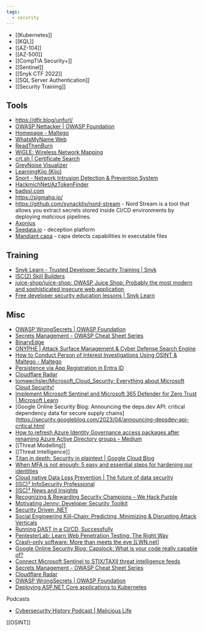 ```yaml
---
tags:
  - security
---
```

- [[Kubernetes]]
- [[KQL]]
- [[AZ-104]]
- [[AZ-500]]
- [[CompTIA Security+]]
- [[Sentinel]]
- [[Snyk CTF 2022]]
- [[SQL Server Authentication]]
- [[Security Training]]

## Tools

- https://dfir.blog/unfurl/
- [OWASP Nettacker | OWASP Foundation](https://owasp.org/www-project-nettacker/)
- [Homepage - Maltego](https://www.maltego.com/)
- [WhatsMyName Web](https://whatsmyname.app/)
- [ReadThenBurn](https://readthenburn.fnkr.net/)
- [WiGLE: Wireless Network Mapping](https://wigle.net/)
- [crt.sh | Certificate Search](https://crt.sh/)
- [GreyNoise Visualizer](https://viz.greynoise.io/)
- [LearningKijo (Kijo)](https://github.com/LearningKijo)
- [Snort - Network Intrusion Detection & Prevention System](https://www.snort.org/)
- [HackmichNet/AzTokenFinder](https://github.com/HackmichNet/AzTokenFinder)
- [badssl.com](https://badssl.com/)
- https://sigmahq.io/
- https://github.com/synacktiv/nord-stream - Nord Stream is a tool that allows you extract secrets stored inside CI/CD environments by deploying _malicious_ pipelines.
- [Axonius](https://www.axonius.com/)
- [Seedata.io](https://www.seedata.io/) - deception platform
- [Mandiant capa](https://github.com/mandiant/capa) - capa detects capabilities in executable files

## Training
- [Snyk Learn - Trusted Developer Security Training | Snyk](https://snyk.io/platform/learn/?utm_medium=events-email&utm_source=mkto-drip-1&utm_campaign=clm-platform-learn&mkt_tok=Njc3LVRIUC00MTUAAAGMXsK6FYK_9j-87bm4Nj96zXfGGZEJDam6Czi4XzoBfUhc4wSCngnLEaY5Q3TBC5qDoQYTfOjJGjrrHL2IgdPFeTm_5jkN9M63LgilrUIagHZiyw)
- [ISC(2) Skill Builders](https://learn.isc2.org/d2l/le/discovery/view/)
- [juice-shop/juice-shop: OWASP Juice Shop: Probably the most modern and sophisticated insecure web application](https://github.com/juice-shop/juice-shop)
- [Free developer security education lessons | Snyk Learn](https://learn.snyk.io/lessons/)

## Misc
- [OWASP WrongSecrets | OWASP Foundation](https://owasp.org/www-project-wrongsecrets/)
- [Secrets Management - OWASP Cheat Sheet Series](https://cheatsheetseries.owasp.org/cheatsheets/Secrets_Management_Cheat_Sheet.html)
- [BinaryEdge](https://www.binaryedge.io/)
- [ONYPHE | Attack Surface Management & Cyber Defense Search Engine](https://www.onyphe.io/about)
- [How to Conduct Person of Interest Investigations Using OSINT & Maltego - Maltego](https://www.maltego.com/blog/how-to-conduct-person-of-interest-investigations-using-osint-and-maltego/)
- [Persistence via App Registration in Entra ID](https://cyberdom.blog/2023/07/29/persistence-via-app-registration-in-entra-id/)
- [Cloudflare Radar](https://radar.cloudflare.com/)
- [tomwechsler/Microsoft_Cloud_Security: Everything about Microsoft Cloud Security!](https://github.com/tomwechsler/Microsoft_Cloud_Security/tree/main)
- [Implement Microsoft Sentinel and Microsoft 365 Defender for Zero Trust | Microsoft Learn](https://learn.microsoft.com/en-us/security/operations/siem-xdr-overview)
- [Google Online Security Blog: Announcing the deps.dev API: critical dependency data for secure supply chains](https://security.googleblog.com/2023/04/announcing-depsdev-api-critical.html
- [How to refresh Azure Identity Governance access packages after renaming Azure Active Directory groups – Medium](https://medium.com/p/36878623f6ea/edit)
- [[Threat Modelling]]
- [[Threat Intelligence]]
- [Titan in depth: Security in plaintext | Google Cloud Blog](https://cloud.google.com/blog/products/identity-security/titan-in-depth-security-in-plaintext)
- [When MFA is not enough: 5 easy and essential steps for hardening our identities](https://secure.microsoft.com/en-US/sessions/b3492f82-523b-4b18-9a8c-cf6ac66bc776?source=sessions)
- [Cloud native Data Loss Prevention | The future of data security](https://techcommunity.microsoft.com/t5/security-compliance-and-identity/cloud-native-data-loss-prevention-the-future-of-data-security/ba-p/3771548)
- [(ISC)² InfoSecurity Professional](https://www.isc2.org/InfoSecurity-Professional#magazine)
- [(ISC)² News and Insights](https://www.isc2.org/news)
- [Recognizing & Rewarding Security Champions – We Hack Purple](https://wehackpurple.com/recognizing-rewarding-security-champions/)
- [Motivating Jenny: Developer Security Toolkit](https://motivatingjenny.org/)
- [Security Driven .NET](https://securitydriven.net/)
- [Social Engineering Kill–Chain: Predicting, Minimizing & Disrupting Attack Verticals](https://ahead.feedly.com/posts/social-engineering-kill-chain-predicting-minimizing-and-disrupting-attack-verticals)
- [Running DAST in a CI/CD, Successfully](https://academy.wehackpurple.com/courses/running-dast-in-a-ci-cd-successfully)
- [PentesterLab: Learn Web Penetration Testing: The Right Way](https://www.pentesterlab.com/)
- [Crash-only software: More than meets the eye [LWN.net]](https://lwn.net/Articles/191059/)
- [Google Online Security Blog: Capslock: What is your code really capable of?](https://security.googleblog.com/2023/09/capslock-what-is-your-code-really.html)
- [Connect Microsoft Sentinel to STIX/TAXII threat intelligence feeds](https://learn.microsoft.com/en-us/azure/sentinel/connect-threat-intelligence-taxii)
- [Secrets Management - OWASP Cheat Sheet Series](https://cheatsheetseries.owasp.org/cheatsheets/Secrets_Management_Cheat_Sheet.html)
- [Cloudflare Radar](https://radar.cloudflare.com/)
- [OWASP WrongSecrets | OWASP Foundation](https://owasp.org/www-project-wrongsecrets/)
- [Deploying ASP.NET Core applications to Kubernetes](https://andrewlock.net/series/deploying-asp-net-core-applications-to-kubernetes/)

Podcasts
- [Cybersecurity History Podcast | Malicious Life](https://malicious.life/)


 [[OSINT]]